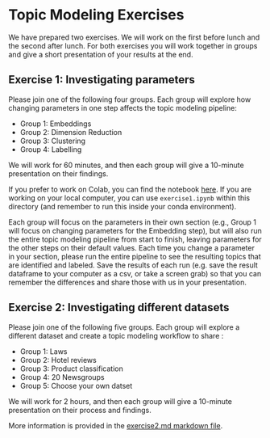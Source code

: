 # Topic Modeling Exercises

We have prepared two exercises.  We will work on the first before lunch and the second after lunch.  For both exercises you will work together in groups and give a short presentation of your results at the end.

## Exercise 1: Investigating parameters

Please join one of the following four groups.  Each group will explore how changing parameters in one step affects the topic modeling pipeline:

- Group 1: Embeddings
- Group 2: Dimension Reduction
- Group 3: Clustering
- Group 4: Labelling

We will work for 60 minutes, and then each group will give a 10-minute presentation on their findings.  

If you prefer to work on Colab, you can find the notebook [here](https://colab.research.google.com/github/nuitrcs/AI_Week_Topic_Model/blob/main/exercises/exercise1.ipynb).  If you are working on your local computer, you can use `exercise1.ipynb` within this directory (and remember to run this inside your conda environment). 

Each group will focus on the parameters in their own section (e.g., Group 1 will focus on changing parameters for the Embedding step), but will also run the entire topic modeling pipeline from start to finish, leaving parameters for the other steps on their default values.  Each time you change a parameter in your section, please run the entire pipeline to see the resulting topics that are identified and labeled.  Save the results of each run (e.g. save the result dataframe to your computer as a csv, or take a screen grab) so that you can remember the differences and share those with us in your presentation.

## Exercise 2: Investigating different datasets

Please join one of the following five groups.  Each group will explore a different dataset and create a topic modeling workflow to share :

- Group 1: Laws
- Group 2: Hotel reviews
- Group 3: Product classification 
- Group 4: 20 Newsgroups
- Group 5: Choose your own datset


We will work for 2 hours, and then each group will give a 10-minute presentation on their process and findings.  

More information is provided in the [exercise2.md markdown file](https://github.com/nuitrcs/AI_Week_Topic_Model/blob/main/exercises/exercise2.md).


